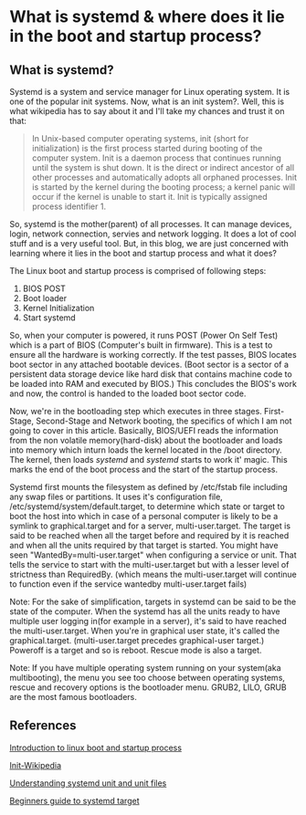 # What is systemd & where does it lie in the boot and startup process?

## What is systemd?
Systemd is a system and service manager for Linux
operating system. It is one of the popular init systems. Now, what is an init
system?. Well, this is what wikipedia has to say about it and I'll take my chances
and trust it on that:

> In Unix-based computer operating systems, init (short for initialization) is
> the first process started during booting of the computer system. Init is a
> daemon process that continues running until the system is shut down. It is
> the direct or indirect ancestor of all other processes and automatically
> adopts all orphaned processes. Init is started by the kernel during the
> booting process; a kernel panic will occur if the kernel is unable to start
> it. Init is typically assigned process identifier 1.

So, systemd is the mother(parent) of all processes. It can manage devices,
login, network connection, servies and network logging. It does a lot of cool
stuff and is a very useful tool. But, in this blog, we are just concerned with
learning where it lies in the boot and startup process and what it does?

The Linux boot and startup process is comprised of following steps:
1. BIOS POST
2. Boot loader
3. Kernel Initialization
4. Start systemd

So, when your computer is powered, it runs POST (Power On Self Test) which is a
part of BIOS (Computer's built in firmware). This is a test to ensure all the
hardware is working correctly. If the test passes, BIOS locates boot sector in
any attached bootable devices. (Boot sector is a sector of a persistent data
storage device like hard disk that contains machine code to be loaded into RAM
and executed by BIOS.) This concludes the BIOS's work and now, the control is
handed to the loaded boot sector code.

Now, we're in the bootloading step which executes in three stages. First-Stage,
Second-Stage and Network booting, the specifics of which I am not going to
cover in this article. Basically, BIOS/UEFI reads the information from the non
volatile memory(hard-disk) about the bootloader and loads into memory which
inturn loads the kernel located in the /boot directory. The kernel, then loads
*systemd* and *systemd* starts to work it' magic. This marks the end of the
boot process and the start of the startup process.

Systemd first mounts the filesystem as defined by /etc/fstab file including any
swap files or partitions. It uses it's configuration file,
/etc/systemd/system/default.target, to determine which state or target to boot
the host into which in case of a personal computer is likely to be a symlink to
graphical.target and for a server, multi-user.target. The target is said to be
reached when all the target before and required by it is reached and when all
the units required by that target is started. You might have seen
"WantedBy=multi-user.target" when configuring a service or unit. That tells the
service to start with the multi-user.target but with a lesser level of
strictness than RequiredBy. (which means the multi-user.target will continue to
function even if the service wantedby multi-user.target fails)


Note: For the sake of simplification, targets in systemd can be
said to be the state of the computer. When the systemd has all the units
ready to have multiple user logging in(for example in a server), it's said to
have reached the multi-user.target. When you're in graphical user state, it's
called the graphical.target. (multi-user.target precedes graphical-user
target.) Poweroff is a target and so is reboot. Rescue mode is also a target.

Note: If you have multiple operating system running on your system(aka
multibooting), the menu you see too choose between operating systems, rescue
and recovery options is the bootloader menu. GRUB2, LILO, GRUB are the most
famous bootloaders.


## References
[Introduction to linux boot and startup process](https://opensource.com/article/17/2/linux-boot-and-startup)

[Init-Wikipedia](https://en.wikipedia.org/wiki/Init)

[Understanding systemd unit and unit files](https://www.digitalocean.com/community/tutorials/understanding-systemd-units-and-unit-files)

[Beginners guide to systemd target](https://www.thegeeksearch.com/beginners-guide-to-systemd-targets-runlevels/)

